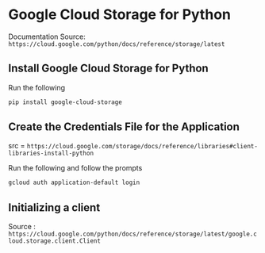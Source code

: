 # Google Cloud Storage for Python

Documentation Source: ```https://cloud.google.com/python/docs/reference/storage/latest```

## Install Google Cloud Storage for Python

Run the following 
```bash 
pip install google-cloud-storage
```

## Create the Credentials File for the Application

src = ```https://cloud.google.com/storage/docs/reference/libraries#client-libraries-install-python```

Run the following and follow the prompts

```bash
gcloud auth application-default login
```



## Initializing a client

Source : ```https://cloud.google.com/python/docs/reference/storage/latest/google.cloud.storage.client.Client```

